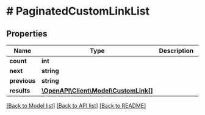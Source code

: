 # # PaginatedCustomLinkList

## Properties

Name | Type | Description | Notes
------------ | ------------- | ------------- | -------------
**count** | **int** |  |
**next** | **string** |  | [optional]
**previous** | **string** |  | [optional]
**results** | [**\OpenAPI\Client\Model\CustomLink[]**](CustomLink.md) |  |

[[Back to Model list]](../../README.md#models) [[Back to API list]](../../README.md#endpoints) [[Back to README]](../../README.md)
